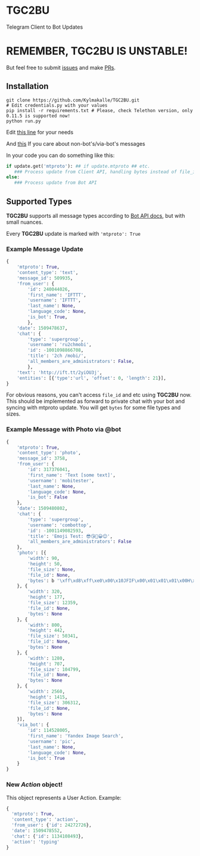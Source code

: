 # TGC2BU
Telegram Client to Bot Updates

# REMEMBER, TGC2BU IS UNSTABLE!
But feel free to submit [issues](https://github.com/Kylmakalle/TGC2BU/issues) and make [PRs](https://github.com/Kylmakalle/TGC2BU/pulls).
## Installation

```
git clone https://github.com/Kylmakalle/TGC2BU.git
# Edit credentials.py with your values
pip install -r requirements.txt # Please, check Telethon version, only 0.11.5 is supported now!
python run.py
```
Edit [this line](https://github.com/Kylmakalle/TGC2BU/blob/master/updates_handler.py#L107) for your needs

And [this](https://github.com/Kylmakalle/TGC2BU/blob/master/updates_handler.py#L200) If you care about non-bot's/via-bot's messages

In your code you can do something like this:
```python
if update.get('mtproto'): ## if update.mtproto ## etc.
   ### Process update from Client API, handling bytes instead of file_id, via_bot instances and etc.
else:
   ### Process update from Bot API
```


## Supported Types

**TGC2BU** supports all message types according to [Bot API docs](https://core.telegram.org/bots/api#message), but with small nuances.

Every **TGC2BU** update is marked with `'mtproto': True`

### Example Message Update
```python
{
    'mtproto': True,
    'content_type': 'text',
    'message_id': 509935,
    'from_user': {
        'id': 240044026,
        'first_name': 'IFTTT',
        'username': 'IFTTT',
        'last_name': None,
        'language_code': None,
        'is_bot': True,
        },
    'date': 1509478637,
    'chat': {
        'type': 'supergroup',
        'username': 'ru2chmobi',
        'id': -1001098866708,
        'title': '2ch /mobi/',
        'all_members_are_administrators': False,
        },
    'text': 'http://ift.tt/2yiOU3j',
    'entities': [{'type':'url', 'offset': 0, 'length': 21}],
}
```

For obvious reasons, you can't access `file_id` and etc using **TGC2BU** now. This should be implemented as forward to private chat with your bot and syncing with mtproto update. You will get `bytes` for some file types and sizes.

### Example Message with Photo via @bot
```python
{
    'mtproto': True,
    'content_type': 'photo',
    'message_id': 3758,
    'from_user': {
        'id': 317376041,
        'first_name': 'Text [some text]',
        'username': 'mobitester',
        'last_name': None,
        'language_code': None,
        'is_bot': False
    },
    'date': 1509480802,
    'chat': {
        'type': 'supergroup',
        'username': 'combottop',
        'id': -1001149082593,
        'title': 'Emoji Test: 😎😘🤔😀😊',
        'all_members_are_administrators': False
    },
    'photo': [{
        'width': 90,
        'height': 50,
        'file_size': None,
        'file_id': None,
        'bytes': b '\xff\xd8\xff\xe0\x00\x10JFIF\x00\x01\x01\x01\x00H\x00H\x00\x00\xff\xdb\x00C\x00\x0e\n\x0b\r\x0b\t\x0e\r\x0c\r\x10\x0f\x0e\x11\x16$\x17\x16\x14\x14\x16, !\x1a$4.763.22:ASF:=N>22HbINVX]^]8EfmeZlS[]Y\xff\xdb\x00C\x01\x0f\x10\x10\x16\x13\x16*\x17\x17*Y;2;YYYYYYYYYYYYYYYYYYYYYYYYYYYYYYYYYYYYYYYYYYYYYYYYYY\xff\xc0\x00\x11\x08\x002\x00Z\x03\x01"\x00\x02\x11\x01\x03\x11\x01\xff\xc4\x00\x1b\x00\x00\x02\x03\x01\x01\x01\x00\x00\x00\x00\x00\x00\x00\x00\x00\x00\x03\x05\x00\x02\x04\x06\x01\x07\xff\xc4\x001\x10\x00\x02\x02\x01\x01\x06\x04\x04\x05\x05\x00\x00\x00\x00\x00\x00\x01\x02\x00\x03\x11\x04\x05\x12!"1Q\x13Aa\x81\x062q\xa1BRr\xc1\xf0\x14\x15#3\x91\xff\xc4\x00\x19\x01\x00\x03\x01\x01\x01\x00\x00\x00\x00\x00\x00\x00\x00\x00\x00\x00\x00\x01\x02\x03\x04\x05\xff\xc4\x00 \x11\x00\x03\x00\x02\x03\x00\x02\x03\x00\x00\x00\x00\x00\x00\x00\x00\x00\x01\x02\x03\x11\x12!1\x04Aq\x81\xa1\xff\xda\x00\x0c\x03\x01\x00\x02\x11\x03\x11\x00?\x00\xdf=\x13\xc9a(\xcc"\x88U\x10k\x0c\xb0\x00\xa8!TL\x97\xea\xab\xd3\xaf\x1ef\xf2Q2\x0b\xb5\xd7\x82\xc6\xe1\xa7\x07\xa2\xa2\x02q\xef\x10\xc7j%\xc2\xceGQ\xa9\xdazbK\xeb,\x1d\xbe^?i\x0e\xdb\xd4\xe9\xd2\xbbWh\x0b\x97#},\xa8\x0cw\xe2 3\xae+(\xc2\'\xa3\xe2Jo\xda\xe3H\x11E-\xf2[\xbd\xd7\xb6G\xactpFA\xc8\x80\x00a\x07\x88g\x83\x80\n\xa6k\xf5\xd5\xd0\xdb\x80\x17~\xc3\xa0\xf7\x96\xd6]\xfd6\x92\xdb\xbf"\xe7\xa6g9N\xbfOj\x9b\x1f\xc5*\x0f\x16\xdd\xcf\x1f\\I\xaak\xc3\x7f\x8f\x8a/n\xdfC\xd5\xdaEA.\xcb\x9e\xc8\xb9\xc7\xbf\x9c\x13\xedk\xb7\xb9\x19\xc0\xec\x14\x0f\xd8\xc5M\xae\xd1\x11\xcb\xa8S\xd8\x1c\x83\xf7\x99\xae\xbe\xc6\xff\x00U\xb5/\x1f\xc5\xdag\xcd\xf8w/\x8d\rnV\xff\x00\x03$\xd4\xf8n\xe4\x17\xdf\xb0\xef\x1e|\x9c\xf7\xe9\n\xcf\xa9\x15\x9b<{T\x0f-\xe8\x9a\xcb\x90\xee\x8a\xb3\xe2`\x02\xca\xc7\x04\xe3\x8f\x03\xeb\x03v\xa3V\xec\xb4\x8b]F\xf8^S\xe6cM\xb7\xa4\x17\x87\x168\xe7k\xf41\xb3\xc7\xb2\xceck\x9227\x8fPd\xb3I\xa8\xbd7V\x9c\xe3\xcb\xbf\xf3\x8c]\xa7\xdaZ\x9d=\xaaZ\xe1\xa9FC\xb8\xcf\x93\x81\xe6!\x1fij\x98\xe7\xc7q\xfaN\x07\xda*\xb7/E\xe1\xc1\x87,\xf2HeN\xc4\xd6\xda\x84\\\x968?\x91@?\xf6j\xd1\xad\x9b3z\xaa\xd2\xca\xd8\x82\xcc\xa6\xfel\x0e\xa4\x01\xc3\xed9\xcb5V\xbf\xcfk\xb7\xd5\x89\x95\xaf.[\x8fA\x93\xf4\x92\xa9\xbe\x91\xa6L8\xe5:\xaf\xa3\xe8\x1b\x13j&\xd1\xaa\xd5\x17-\xafS`\x900H=3\x19NC\xe1]\x1bQ\xb5\xed\xb4pCIV\xe0G6T\xe3\xdb\x8c\xebs7H\xf1i\xa6\xf6\x84\x9a\xea\xde\xdd\x1d\xa9Z\x86r8\x03\xe78\x8dn\x96\xfd\x06\xa3\x169\xa4\xb8\xc8\x1b\xf8\xcf\xb8\x9d\xf3gt\xe0\xe0\xc5z\xed\x15Z\xce\x1a\x84/\x88\xda\x1c^\x97\x16\xba8\xd2\xb6X\xdb\xcfr\xb7\xa990\xfe\x18f\xc7\x89Z\x8fV\x8f?\xb0\xe9s\xca\xd6\'\xd0\xca\xbf\xc3\xaa\xd9\xdc\xd49\xf42*w\xe9\xd5\x8b<\xc2z\x9f\xe8\x93{\xc1\xea\xcaH\xfc\xa73p\xb9\x16\xc6kp\xc4\xaf\x00\xa3\xbeN;\x12~\x9e\xf3\xddF\xc0\xb1T\x8f\x10\x9fi(\xd9\x9a\xd4\xad\x15\x9bN@?\xe36)%O\xa6?xL\xe8\x8c\xf9\xde]\'\xd6\x85\xfa\x94\n\xc8\x10\xf2`\xb2\xa9\x18*\xa7\xa0#\xbc\xa6}c\x9a\xf6!v&\xfb\x1c\xb9<p&\xda\xb6\x1d\x03\xaa\x16\xfdF7)\xbe\xc8\x8c\xf7\x0b\x8c\x9c\xces\xd2@.W\x05\x11\x8fl\x0c\xce\xca\xbd\x99R|\xb5\xa0\xf6\x84;=]\xb2z\x0e\xd0I \xac\xb9)v\xfa\'\xc2\xe8\xe2\xbb\xedj\xf77\xcf\x99\xe2?\x9f\xb4}\xbd1i*\x14\xb3\x01\xf8\xb8\xcd;\xd2\x8evc= \xdeI#\x10"%\xbc\xe4\x92&i\x05\x0f\x10e\xdc\x0c\xf4\x1f(\x92H\x90W\xd1\xe8\x1c\xa9\xf4\x84Y$\x83*<\x08\xb2\xe2I \x82\x8b\xafY\xec\x92Fb\xcf\xff\xd9'
    }, {
        'width': 320,
        'height': 177,
        'file_size': 12359,
        'file_id': None,
        'bytes': None
    }, {
        'width': 800,
        'height': 442,
        'file_size': 50341,
        'file_id': None,
        'bytes': None
    }, {
        'width': 1280,
        'height': 707,
        'file_size': 104799,
        'file_id': None,
        'bytes': None
    }, {
        'width': 2560,
        'height': 1415,
        'file_size': 306312,
        'file_id': None,
        'bytes': None
    }],
    'via_bot': {
        'id': 114528005,
        'first_name': 'Yandex Image Search',
        'username': 'pic',
        'last_name': None,
        'language_code': None,
        'is_bot': True
    }
}
```



### **New** _Action_ object!
This object represents a User Action.
Example:
```python
{
  'mtproto': True,
  'content_type': 'action',
  'from_user': {'id': 24272726},
  'date': 1509478552,
  'chat': {'id': 1134108493},
  'action': 'typing'
}
```

